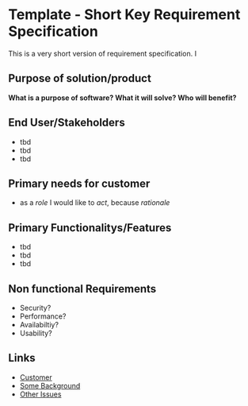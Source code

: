 # Template - Short Key Requirement Specification 

This is a very short version of requirement specification. 
I


## Purpose of solution/product

**What is a purpose of software? What it will solve? Who will benefit?**


## End User/Stakeholders

* tbd
* tbd
* tbd

## Primary needs for customer

* as a *role* I would like to *act*, because *rationale*

## Primary Functionalitys/Features

* tbd
* tbd
* tbd

## Non functional Requirements

* Security?
* Performance?
* Availabiltiy?
* Usability?


## Links


* [Customer]()
* [Some Background]()
* [Other Issues]()

